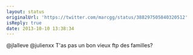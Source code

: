 ```yaml
---
layout: status
originalUrl: 'https://twitter.com/marcgg/status/388297505840320512'
isReply: true
date: 2013-10-10 13:38:34
---
```


@jlalleve @julienxx T'as pas un bon vieux ftp des familles?
